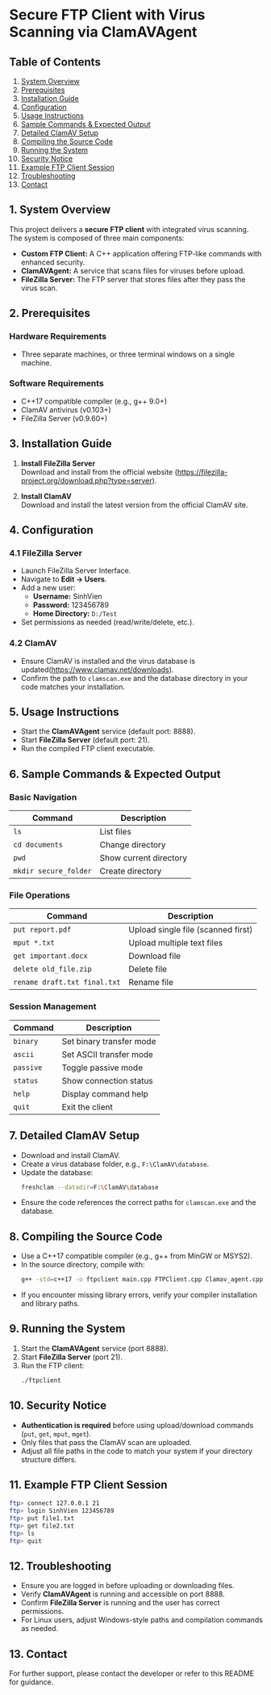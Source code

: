 # Secure FTP Client with Virus Scanning via ClamAVAgent

## Table of Contents
1. [System Overview](#system-overview)
2. [Prerequisites](#prerequisites)
3. [Installation Guide](#installation-guide)
4. [Configuration](#configuration)
5. [Usage Instructions](#usage-instructions)
6. [Sample Commands & Expected Output](#sample-commands--expected-output)
7. [Detailed ClamAV Setup](#detailed-clamav-setup)
8. [Compiling the Source Code](#compiling-the-source-code)
9. [Running the System](#running-the-system)
10. [Security Notice](#security-notice)
11. [Example FTP Client Session](#example-ftp-client-session)
12. [Troubleshooting](#troubleshooting)
13. [Contact](#contact)

## 1. System Overview

This project delivers a **secure FTP client** with integrated virus scanning. The system is composed of three main components:

- **Custom FTP Client:** A C++ application offering FTP-like commands with enhanced security.
- **ClamAVAgent:** A service that scans files for viruses before upload.
- **FileZilla Server:** The FTP server that stores files after they pass the virus scan.

## 2. Prerequisites

### Hardware Requirements
- Three separate machines, or three terminal windows on a single machine.

### Software Requirements
- C++17 compatible compiler (e.g., g++ 9.0+)
- ClamAV antivirus (v0.103+)
- FileZilla Server (v0.9.60+)

## 3. Installation Guide

1. **Install FileZilla Server**  
   Download and install from the official website (https://filezilla-project.org/download.php?type=server).

2. **Install ClamAV**  
   Download and install the latest version from the official ClamAV site.

## 4. Configuration

### 4.1 FileZilla Server

- Launch FileZilla Server Interface.
- Navigate to **Edit → Users**.
- Add a new user:
  - **Username:** SinhVien
  - **Password:** 123456789
  - **Home Directory:** `D:/Test`
- Set permissions as needed (read/write/delete, etc.).

### 4.2 ClamAV

- Ensure ClamAV is installed and the virus database is updated(https://www.clamav.net/downloads).
- Confirm the path to `clamscan.exe` and the database directory in your code matches your installation.

## 5. Usage Instructions

- Start the **ClamAVAgent** service (default port: 8888).
- Start **FileZilla Server** (default port: 21).
- Run the compiled FTP client executable.

## 6. Sample Commands & Expected Output

### Basic Navigation
| Command                  | Description                  |
|--------------------------|-----------------------------|
| `ls`                     | List files                  |
| `cd documents`           | Change directory            |
| `pwd`                    | Show current directory      |
| `mkdir secure_folder`    | Create directory            |

### File Operations
| Command                          | Description                        |
|-----------------------------------|------------------------------------|
| `put report.pdf`                  | Upload single file (scanned first) |
| `mput *.txt`                      | Upload multiple text files         |
| `get important.docx`              | Download file                      |
| `delete old_file.zip`             | Delete file                        |
| `rename draft.txt final.txt`      | Rename file                        |

### Session Management
| Command      | Description                    |
|--------------|-------------------------------|
| `binary`     | Set binary transfer mode       |
| `ascii`      | Set ASCII transfer mode        |
| `passive`    | Toggle passive mode            |
| `status`     | Show connection status         |
| `help`       | Display command help           |
| `quit`       | Exit the client                |

## 7. Detailed ClamAV Setup

- Download and install ClamAV.
- Create a virus database folder, e.g., `F:\ClamAV\database`.
- Update the database:
  ```sh
  freshclam --datadir=F:\ClamAV\database
  ```
- Ensure the code references the correct paths for `clamscan.exe` and the database.

## 8. Compiling the Source Code

- Use a C++17 compatible compiler (e.g., g++ from MinGW or MSYS2).
- In the source directory, compile with:
  ```sh
  g++ -std=c++17 -o ftpclient main.cpp FTPClient.cpp Clamav_agent.cpp -lws2_32 -lstdc++fs
  ```
- If you encounter missing library errors, verify your compiler installation and library paths.

## 9. Running the System

1. Start the **ClamAVAgent** service (port 8888).
2. Start **FileZilla Server** (port 21).
3. Run the FTP client:
   ```sh
   ./ftpclient
   ```

## 10. Security Notice

- **Authentication is required** before using upload/download commands (`put`, `get`, `mput`, `mget`).
- Only files that pass the ClamAV scan are uploaded.
- Adjust all file paths in the code to match your system if your directory structure differs.

## 11. Example FTP Client Session

```sh
ftp> connect 127.0.0.1 21
ftp> login SinhVien 123456789
ftp> put file1.txt
ftp> get file2.txt
ftp> ls
ftp> quit
```

## 12. Troubleshooting

- Ensure you are logged in before uploading or downloading files.
- Verify **ClamAVAgent** is running and accessible on port 8888.
- Confirm **FileZilla Server** is running and the user has correct permissions.
- For Linux users, adjust Windows-style paths and compilation commands as needed.

## 13. Contact

For further support, please contact the developer or refer to this README for guidance.